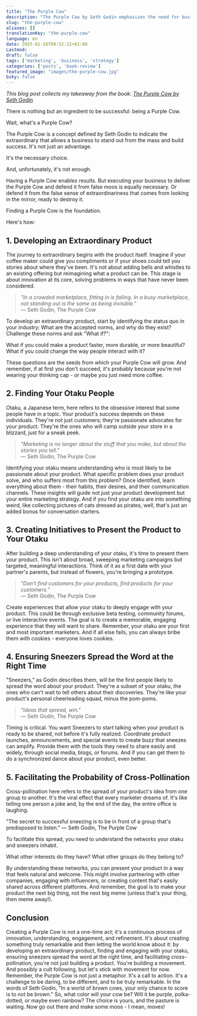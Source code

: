 ```yaml
---
title: "The Purple Cow"
description: "The Purple Cow by Seth Godin emphasizes the need for businesses to stand out and succeed."
slug: "the-purple-cow"
aliases: []
translationKey: "the-purple-cow"
language: en
date: 2025-01-26T09:52:22+01:00
Lastmod: 
draft: false 
tags: ['marketing', 'business', 'strategy']
categories: ['posts', 'book-review']
featured_image: "images/the-purple-cow.jpg"
bsky: false
---
```

*This blog post collects my takeaway from the book: [The Purple Cow by Seth Godin](https://amzn.to/3E4vBx9)*

There is nothing but an ingredient to be successful: being a Purple Cow.

Wait, what's a Purple Cow?

The Purple Cow is a concept defined by Seth Godin to indicate the extraordinary that allows a business to stand out from the mass and build success. It's not just an advantage.

It's the necessary choice.

And, unfortunately, it's not enough.

Having a Purple Cow enables results. But executing your business to deliver the Purple Cow and defend it from false moos is equally necessary. Or defend it from the false sense of extraordinariness that comes from looking in the mirror, ready to destroy it.

Finding a Purple Cow is the foundation.

Here's how:

## 1. Developing an Extraordinary Product

The journey to extraordinary begins with the product itself.
Imagine if your coffee maker could give you compliments or if your shoes could tell you stories about where they've been. It's not about adding bells and whistles to an existing offering but reimagining what a product can be.
This stage is about innovation at its core, solving problems in ways that have never been considered.

> *"In a crowded marketplace, fitting in is failing. In a busy marketplace, not standing out is the same as being invisible."*<br>
> — Seth Godin, The Purple Cow

To develop an extraordinary product, start by identifying the status quo in your industry: What are the accepted norms, and why do they exist?
Challenge these norms and ask "What if?":

What if you could make a product faster, more durable, or more beautiful?
What if you could change the way people interact with it?

These questions are the seeds from which your Purple Cow will grow.
And remember, if at first you don't succeed, it's probably because you're not wearing your thinking cap - or maybe you just need more coffee.

## 2. Finding Your Otaku People

Otaku, a Japanese term, here refers to the obsessive interest that some people have in a topic.
Your product's success depends on these individuals. They're not just customers; they're passionate advocates for your product. They're the ones who will camp outside your store in a blizzard, just for a sneak peek.

> *"Marketing is no longer about the stuff that you make, but about the stories you tell."*<br>
> — Seth Godin, The Purple Cow

Identifying your otaku means understanding who is most likely to be passionate about your product.
What specific problem does your product solve, and who suffers most from this problem? Once identified, learn everything about them - their habits, their desires, and their communication channels. These insights will guide not just your product development but your entire marketing strategy.
And if you find your otaku are into something weird, like collecting pictures of cats dressed as pirates, well, that's just an added bonus for conversation starters.

## 3. Creating Initiatives to Present the Product to Your Otaku

After building a deep understanding of your otaku, it's time to present them your product.
This isn't about broad, sweeping marketing campaigns but targeted, meaningful interactions. Think of it as a first date with your partner's parents, but instead of flowers, you're bringing a prototype.

> *"Don't find customers for your products, find products for your customers."*<br>
> — Seth Godin, The Purple Cow

Create experiences that allow your otaku to deeply engage with your product.
This could be through exclusive beta testing, community forums, or live interactive events. The goal is to create a memorable, engaging experience that they will want to share. Remember, your otaku are your first and most important marketers.
And if all else fails, you can always bribe them with cookies - everyone loves cookies.

## 4. Ensuring Sneezers Spread the Word at the Right Time

"Sneezers," as Godin describes them, will be the first people likely to spread the word about your product.
They're a subset of your otaku, the ones who can't wait to tell others about their discoveries. They're like your product's personal cheerleading squad, minus the pom-poms.

> *"Ideas that spread, win."*<br>
> — Seth Godin, The Purple Cow

Timing is critical.
You want Sneezers to start talking when your product is ready to be shared, not before it's fully realized. Coordinate product launches, announcements, and special events to create buzz that sneezes can amplify. Provide them with the tools they need to share easily and widely, through social media, blogs, or forums.
And if you can get them to do a synchronized dance about your product, even better.

## 5. Facilitating the Probability of Cross-Pollination

Cross-pollination here refers to the spread of your product's idea from one group to another.
It's the viral effect that every marketer dreams of. It's like telling one person a joke and, by the end of the day, the entire office is laughing.

"The secret to successful sneezing is to be in front of a group that's predisposed to listen."
— Seth Godin, The Purple Cow

To facilitate this spread, you need to understand the networks your otaku and sneezers inhabit.

What other interests do they have?
What other groups do they belong to?

By understanding these networks, you can present your product in a way that feels natural and welcome. This might involve partnering with other companies, engaging with influencers, or creating content that's easily shared across different platforms.
And remember, the goal is to make your product the next big thing, not the next big meme (unless that's your thing, then meme away!).

## Conclusion

Creating a Purple Cow is not a one-time act; it's a continuous process of innovation, understanding, engagement, and refinement.
It's about creating something truly remarkable and then letting the world know about it: by developing an extraordinary product, finding and engaging with your otaku, ensuring sneezers spread the word at the right time, and facilitating cross-pollination, you're not just building a product.
You're building a movement.
And possibly a cult following, but let's stick with movement for now.
Remember, the Purple Cow is not just a metaphor.
It's a call to action. It's a challenge to be daring, to be different, and to be truly remarkable. In the words of Seth Godin, "In a world of brown cows, your only chance to score is to not be brown."
So, what color will your cow be? Will it be purple, polka-dotted, or maybe even rainbow?
The choice is yours, and the pasture is waiting.
Now go out there and make some moos - I mean, moves!
